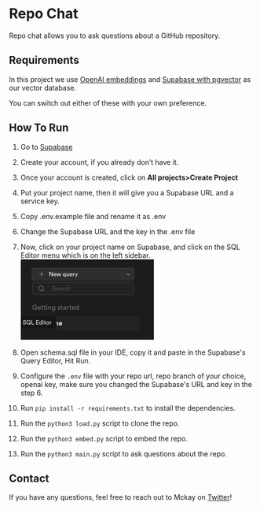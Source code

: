 # Repo Chat

Repo chat allows you to ask questions about a GitHub repository.

## Requirements

In this project we use [OpenAI embeddings](https://platform.openai.com/docs/guides/embeddings) and [Supabase with pgvector](https://supabase.com/docs/guides/database/extensions/pgvector) as our vector database.

You can switch out either of these with your own preference.

## How To Run

1. Go to [Supabase](https://supabase.com/)
2. Create your account, if you already don’t have it. 
3. Once your account is created, click on **All projects>Create Project**
4. Put your project name, then it will give you a Supabase URL and a service key. 
5. Copy .env.example file and rename it as .env
6. Change the Supabase URL and the key in the .env file
7. Now, click on your project name on Supabase, and click on the SQL Editor menu which is on the left sidebar. 
![image](images/new-query.png)

8. Open schema.sql file in your IDE, copy it and paste in the Supabase's Query Editor, Hit Run.


9. Configure the `.env` file with your repo url, repo branch of your choice, openai key, make sure you changed the Supabase's URL and key in the step 6.

10. Run `pip install -r requirements.txt` to install the dependencies.

11. Run the `python3 load.py` script to clone the repo.

12. Run the `python3 embed.py` script to embed the repo.

13. Run the `python3 main.py` script to ask questions about the repo.

## Contact

If you have any questions, feel free to reach out to Mckay on [Twitter](https://twitter.com/mckaywrigley)!
